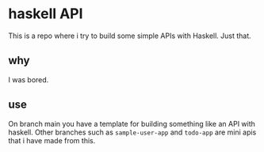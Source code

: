# haskell API
This is a repo where i try to build some simple APIs with Haskell. Just that.

## why
I was bored.

## use
On branch main you have a template for building something like an API with haskell. Other branches such as `sample-user-app` and `todo-app` are mini apis that i have made from this.
